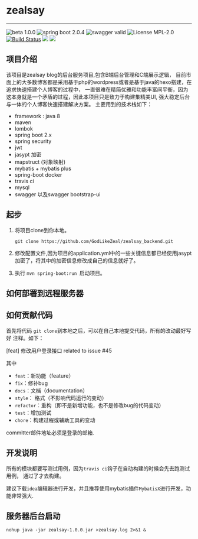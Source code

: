 #  zealsay 
------
 ![beta 1.0.0](https://img.shields.io/badge/beta-1.0.0-ff69b4.svg)
![spring boot 2.0.4](https://img.shields.io/badge/spring%20boot-2.0.4-green.svg) ![swagger valid ](https://img.shields.io/badge/swagger-valid-brightgreen.svg) ![License MPL-2.0](https://img.shields.io/badge/license-MPL--2.0-green.svg)  [![Build Status](https://travis-ci.org/GodLikeZeal/zealsay_backend.svg?branch=master)](https://travis-ci.org/GodLikeZeal/zealsay_backend) [![](https://img.shields.io/docker/stars/zealsay/zealsay_backend.svg)](https://hub.docker.com/r/zealsay/zealsay_backend 'DockerHub') [![](https://img.shields.io/docker/pulls/zealsay/zealsay_backend.svg)](https://hub.docker.com/r/zealsay/zealsay_backend 'DockerHub')

## 项目介绍

该项目是zealsay blog的后台服务项目,包含B端后台管理和C端展示逻辑，
目前市面上的大多数博客都是采用基于php的wordpress或者是基于java的hexo搭建，在追求快速搭建个人博客的过程中，
一直很难在精简优雅和功能丰富间平衡，因为这本身就是一个矛盾的过程，因此本项目只是致力于构建集精美UI,
强大稳定后台与一体的个人博客快速搭建解决方案。
主要用到的技术栈如下：

- framework : java 8
- maven
- lombok
- spring boot 2.x
- spring security
- jwt
- jasypt 加密
- mapstruct (对象映射)
- mybatis + mybatis plus
- spring-boot docker
- travis ci
- mysql
- swagger 以及swagger bootstrap-ui

## 起步

1.  将项目clone到你本地。

    `git clone https://github.com/GodLikeZeal/zealsay_backend.git`
    
2.  修改配置文件,因为项目的application.yml中的一些关键信息都已经使用jasypt加密了，将其中的加密信息修改成自己的信息就好了。
3.  执行 `mvn spring-boot:run `启动项目。

## 如何部署到远程服务器

## 如何贡献代码

首先将代码 `git clone`到本地之后，可以在自己本地提交代码，所有的改动最好写好
注释。如下：

[feat] 修改用户登录接口 related to issue #45

其中

*  `feat`：新功能（feature）
*  `fix`：修补bug
*  `docs`：文档（documentation）
*  `style`： 格式（不影响代码运行的变动）
*  `refactor`：重构（即不是新增功能，也不是修改bug的代码变动）
*  `test`：增加测试
*  `chore`：构建过程或辅助工具的变动

committer邮件地址必须是登录的邮箱.

## 开发说明

所有的模块都要写测试用例，因为`travis ci`钩子在自动构建的时候会先去跑测试用例，
通过了才去构建。

建议下载`idea`编辑器进行开发，并且推荐使用mybatis插件`MybatisX`进行开发，功能非常强大.

## 服务器后台启动

`nohup java -jar zealsay-1.0.0.jar >zealsay.log 2>&1 &`
